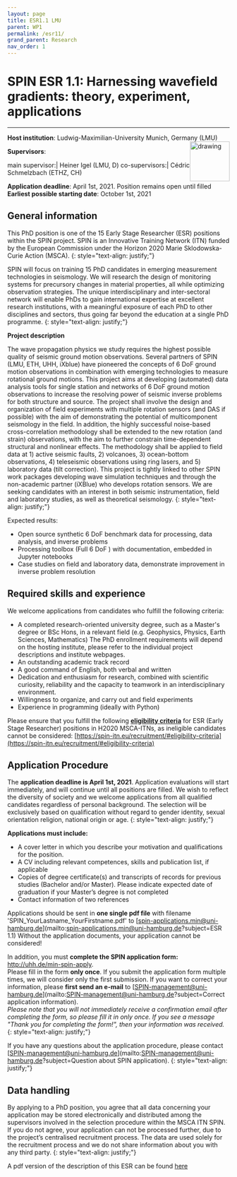 ```yaml
---
layout: page
title: ESR1.1 LMU
parent: WP1
permalink: /esr11/
grand_parent: Research
nav_order: 1
---
```


# SPIN ESR 1.1: Harnessing wavefield gradients: theory, experiment, applications
----

__Host institution__: Ludwig-Maximilian-University Munich, Germany (LMU)  <img src="/assets/images/partners-logos/LMU_logo.svg" alt="drawing" width="90" style="float:right"/>

__Supervisors__: 
		  
main supervisor:| Heiner Igel (LMU, D)
co-supervisors:| C&eacute;dric Schmelzbach (ETHZ, CH)


__Application deadline__: April 1st, 2021. Position remains open until filled     
__Earliest possible starting date__: October 1st, 2021

## General information

This PhD position is one of the 15 Early Stage Researcher (ESR) positions within the SPIN project.  SPIN is an Innovative Training Network (ITN) funded by the European Commission under the Horizon 2020 Marie Sklodowska-Curie Action (MSCA). 
{: style="text-align: justify;"}

SPIN will focus on training 15 PhD candidates in emerging measurement technologies in seismology. We will research the design of monitoring systems for precursory changes in material properties, all while optimizing observation strategies. The unique interdisciplinary and inter-sectoral network will enable PhDs to gain international expertise at excellent research institutions, with a meaningful exposure of each PhD to other disciplines and sectors, thus going far beyond the education at a single PhD programme.
{: style="text-align: justify;"}

__Project description__

The wave propagation physics we study requires the highest possible quality of seismic ground motion observations. Several partners of SPIN (LMU, ETH, UHH, iXblue) have pioneered the concepts of 6 DoF ground motion observations in combination with emerging technologies to measure rotational ground motions. This project aims at developing (automated) data analysis tools for single station and networks of 6 DoF ground motion observations to increase the resolving power of seismic inverse problems for both structure and source. The project shall involve the design and organization of field experiments with multiple rotation sensors (and DAS if possible) with the aim of demonstrating the potential of multicomponent seismology in the field. In addition, the highly successful noise-based cross-correlation methodology shall be extended to the new rotation (and strain) observations, with the aim to further constrain time-dependent structural and nonlinear effects. The methodology shall be applied to field data at 1) active seismic faults, 2) volcanoes, 3) ocean-bottom observations, 4) teleseismic observations using ring lasers, and 5) laboratory data (tilt correction). This project is tightly linked to other SPIN work packages developing wave simulation techniques and through the non-academic partner (iXBlue) who develops rotation sensors. We are seeking candidates with an interest in both seismic instrumentation, field and laboratory studies, as well as theoretical seismology. 
{: style="text-align: justify;"}

Expected results:

- Open source synthetic 6 DoF benchmark data for processing, data analysis, and inverse problems 
- Processing toolbox (Full 6 DoF ) with documentation, embedded in Jupyter notebooks 
- Case studies on field and laboratory data, demonstrate improvement in inverse problem resolution 

## Required skills and experience

We welcome applications from candidates who fulfill the following criteria:
*	A completed research-oriented university degree, such as a Master's degree or BSc Hons, in a relevant field (e.g. Geophysics, Physics, Earth Sciences, Mathematics) The PhD enrollment requirements will depend on the hosting institute, please refer to the individual project descriptions and institute webpages.
*	An outstanding academic track record
*	A good command of English, both verbal and written
*	Dedication and enthusiasm for research, combined with scientific curiosity, reliability and the capacity to teamwork in an interdisciplinary environment.
*	Willingness to organize, and carry out and field experiments
*	Experience in programming (ideally with Python)


Please ensure that you fulfill the following [__eligibility criteria__](https://spin-itn.eu/recruitment/#eligibility-criteria) for ESR (Early Stage Researcher) positions in H2020 MSCA-ITNs, as ineligible candidates cannot be considered:
[https://spin-itn.eu/recruitment/#eligibility-criteria](https://spin-itn.eu/recruitment/#eligibility-criteria)
 
## Application Procedure

The __application deadline is April 1st, 2021__. Application evaluations will start immediately, and will continue until all positions are filled. We wish to reflect the diversity of society and we welcome applications from all qualified candidates regardless of personal background. The selection will be exclusively based on qualification without regard to gender identity, sexual orientation religion, national origin or age.
{: style="text-align: justify;"}

__Applications must include:__
 
*	A cover letter in which you describe your motivation and qualifications for the position.
*	A CV including relevant competences, skills and publication list, if applicable
*	Copies of degree certificate(s) and transcripts of records for previous studies (Bachelor and/or Master). Please indicate expected date of graduation if your Master’s degree is not completed
*	Contact information of two references

Applications should be sent in __one single pdf file__ with filename 'SPIN_YourLastname_YourFirstname.pdf' to [spin-applications.min@uni-hamburg.de](mailto:spin-applications.min@uni-hamburg.de?subject=ESR 1.1) 
Without the application documents, your application cannot be considered!  

In addition, you must __complete the SPIN application form:__ <a href="http://uhh.de/min-spin-apply" target="_blank" rel="noopener noreferrer"> http://uhh.de/min-spin-apply</a>.    
Please fill in the form __only once__. If you submit the application form multiple times, we will consider only the first submission. If you want to correct your information, please __first send an e-mail__ to [SPIN-management@uni-hamburg.de](mailto:SPIN-management@uni-hamburg.de?subject=Correct application information).   
_Please note that you will not immediately receive a confirmation email after completing the form, so please fill it in only once. If you see a message "Thank you for completing the form!", then your information was received._
{: style="text-align: justify;"}

If you have any questions about the application procedure, please contact [SPIN-management@uni-hamburg.de](mailto:SPIN-management@uni-hamburg.de?subject=Question about SPIN application). 
{: style="text-align: justify;"}

## Data handling

By applying to a PhD position, you agree that all data concerning your application may be stored electronically and distributed among the supervisors involved in the selection procedure within the MSCA ITN SPIN. If you do not agree, your application can not be processed further, due to the project’s centralised recruitment process. The data are used solely for the recruitment process and we do not share information about you with any third party. 
{: style="text-align: justify;"}

A pdf version of the description of this ESR can be found [here](https://spin-itn.eu/assets/documents/SPIN_advert_ESR_1_1.pdf "ESR 1.1")
